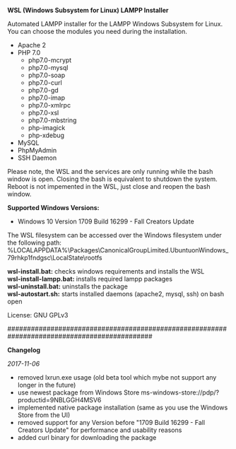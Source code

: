 **WSL (Windows Subsystem for Linux) LAMPP Installer**

Automated LAMPP installer for the LAMPP Windows Subsystem for Linux. You can choose the modules you need during the installation.

- Apache 2
- PHP 7.0
  - php7.0-mcrypt 
  - php7.0-mysql 
  - php7.0-soap 
  - php7.0-curl 
  - php7.0-gd 
  - php7.0-imap 
  - php7.0-xmlrpc 
  - php7.0-xsl 
  - php7.0-mbstring
  - php-imagick
  - php-xdebug
- MySQL
- PhpMyAdmin
- SSH Daemon

Please note, the WSL and the services are only running while the bash window is open. Closing the bash is equivalent to shutdown the system. Reboot is not impemented in the WSL, just close and reopen the bash window.

**Supported Windows Versions:**
- Windows 10 Version 1709 Build 16299 - Fall Creators Update

The WSL filesystem can be accessed over the Windows filesystem under the following path: 
%LOCALAPPDATA%\Packages\CanonicalGroupLimited.UbuntuonWindows_79rhkp1fndgsc\LocalState\rootfs

<b>wsl-install.bat:</b> checks windows requirements and installs the WSL<br />
<b>wsl-install-lampp.bat:</b> installs required lampp packages<br />
<b>wsl-uninstall.bat:</b> uninstalls the package<br />
<b>wsl-autostart.sh:</b> starts installed daemons (apache2, mysql, ssh) on bash open<br />

License: GNU GPLv3

#############################################################################################

**Changelog**

*2017-11-06*

- removed lxrun.exe usage (old beta tool which mybe not support any longer in the future)
- use newest package from Windows Store ms-windows-store://pdp/?productid=9NBLGGH4MSV6
- implemented native package installation (same as you use the Windows Store from the UI)
- removed support for any Version before "1709 Build 16299 - Fall Creators Update" for performance and usability reasons
- added curl binary for downloading the package 
